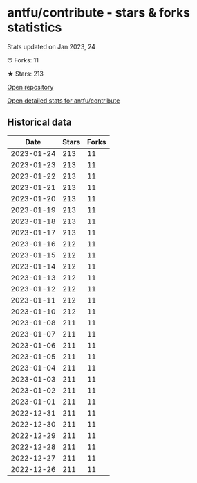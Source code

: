 # antfu/contribute - stars & forks statistics

Stats updated on Jan 2023, 24

☋ Forks: 11

★ Stars: 213

[Open repository](https://github.com/antfu/contribute)

[Open detailed stats for antfu/contribute](https://reviewgithub.com/rep/antfu/contribute)

## Historical data
| Date | Stars | Forks |
|------|-------|-------|
| 2023-01-24 | 213 | 11 | 
| 2023-01-23 | 213 | 11 | 
| 2023-01-22 | 213 | 11 | 
| 2023-01-21 | 213 | 11 | 
| 2023-01-20 | 213 | 11 | 
| 2023-01-19 | 213 | 11 | 
| 2023-01-18 | 213 | 11 | 
| 2023-01-17 | 213 | 11 | 
| 2023-01-16 | 212 | 11 | 
| 2023-01-15 | 212 | 11 | 
| 2023-01-14 | 212 | 11 | 
| 2023-01-13 | 212 | 11 | 
| 2023-01-12 | 212 | 11 | 
| 2023-01-11 | 212 | 11 | 
| 2023-01-10 | 212 | 11 | 
| 2023-01-08 | 211 | 11 | 
| 2023-01-07 | 211 | 11 | 
| 2023-01-06 | 211 | 11 | 
| 2023-01-05 | 211 | 11 | 
| 2023-01-04 | 211 | 11 | 
| 2023-01-03 | 211 | 11 | 
| 2023-01-02 | 211 | 11 | 
| 2023-01-01 | 211 | 11 | 
| 2022-12-31 | 211 | 11 | 
| 2022-12-30 | 211 | 11 | 
| 2022-12-29 | 211 | 11 | 
| 2022-12-28 | 211 | 11 | 
| 2022-12-27 | 211 | 11 | 
| 2022-12-26 | 211 | 11 | 

